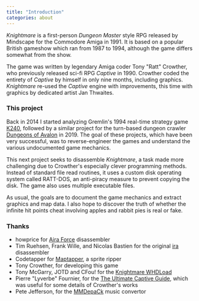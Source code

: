 ```yaml
---
title: "Introduction"
categories: about
---
```


_Knightmare_ is a first-person _Dungeon Master_ style RPG released by Mindscape
for the Commodore Amiga in 1991. It is based on a popular British gameshow which
ran from 1987 to 1994, although the game differs somewhat from the show.

The game was written by legendary Amiga coder Tony "Ratt" Crowther, who
previously released sci-fi RPG _Captive_ in 1990. Crowther coded the entirety of
_Captive_ by himself in only nine months, including graphics. _Knightmare_
re-used the _Captive_ engine with improvements, this time with graphics by
dedicated artist Jan Thwaites.

### This project

Back in 2014 I started analyzing Gremlin's 1994 real-time strategy game
[K240](https://tetracorp.github.io/k240/), followed by a similar project for the
turn-based dungeon crawler 
[Dungeons of Avalon](https://tetracorp.github.io/dungeons-of-avalon) in 2019.
The goal of these projects, which have been very successful, was to
reverse-engineer the games and understand the various undocumented game
mechanics.

This next project seeks to disassemble _Knightmare_, a task made more
challenging due to Crowther's especially clever programming methods. Instead of
standard file read routines, it uses a custom disk operating system called
RATT-DOS, an anti-piracy measure to prevent copying the disk. The game also uses
multiple executable files.

As usual, the goals are to document the game mechanics and extract graphics and
map data. I also hope to discover the truth of whether the infinite hit points
cheat involving apples and rabbit pies is real or fake.

### Thanks

- howprice for [Aira Force](https://howprice.itch.io/aira-force) disassembler
- Tim Ruehsen, Frank Wille, and Nicolas Bastien for the original
  [ira](https://aminet.net/package/dev/asm/ira) disassembler
- Codetapper for [Maptapper](https://codetapper.com/amiga/maptapper/), a sprite
  ripper
- Tony Crowther, for developing this game
- Tony McGarry, JOTD and CFou! for the
  [Knightmare WHDLoad](https://whdload.de/games/Knightmare.html)
- Pierre "Lyverbe" Fournier, for the 
  [The Ultimate Captive Guide](https://captive.atari.org/), which was useful for
  some details of Crowther's works
- Pete Jefferson, for the
  [MMDepaCk](https://aminet.net/package/mus/misc/MMDepaCk) music convertor
